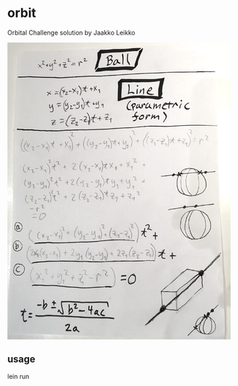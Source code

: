 # orbit

Orbital Challenge solution by Jaakko Leikko

![Mathematics](maths.jpg "Mathematics")

## usage

lein run
